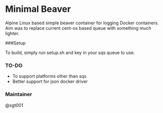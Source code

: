 # Minimal Beaver	

Alpine Linux based simple beaver container for logging Docker containers.
Aim was to replace current cent-os based queue with something much lighter.


###Setup 

To build, simply run setup.sh and key in your sqs queue to use.


### TO-DO
- To support platforms other than sqs
- Better support for json docker driver

### Maintainer
 @xgt001
